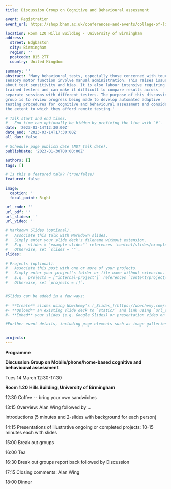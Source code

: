```yaml
---
title: Discussion Group on Cognitive and Behavioural assessment

event: Registration
event_url: https://shop.bham.ac.uk/conferences-and-events/college-of-life-environmental-sciences/school-of-psychology/psychology-conferences/touch-assessment-workshop-registration

location: Room 120 Hills Building - University of Birmingham
address:
  street: Edgbaston
  city: Birmingham
  region: ''
  postcode: B15 2TT
  country: United Kingdom

summary: ''
abstract: 'Many behavioural tests, especially those concerned with touch and
sensory motor function involve manual administration. This raises issues
about test sensitivity and bias. It is also labour intensive requiring
trained testers and can make it difficult to compare results across
separate sessions with different testers. The purpose of this discussion
group is to review progress being made to develop automated adaptive
testing procedures for cognitive and behavioural assessment and consider
the extent to which they afford remote testing.'

# Talk start and end times.
#   End time can optionally be hidden by prefixing the line with `#`.
date: '2023-03-14T12:30:00Z'
date_end: '2023-03-14T17:30:00Z'
all_day: false

# Schedule page publish date (NOT talk date).
publishDate: '2023-01-30T00:00:00Z'

authors: []
tags: []

# Is this a featured talk? (true/false)
featured: false

image:
  caption: ''
  focal_point: Right

url_code: ''
url_pdf: ''
url_slides: ''
url_video: ''

# Markdown Slides (optional).
#   Associate this talk with Markdown slides.
#   Simply enter your slide deck's filename without extension.
#   E.g. `slides = "example-slides"` references `content/slides/example-slides.md`.
#   Otherwise, set `slides = ""`.
slides:

# Projects (optional).
#   Associate this post with one or more of your projects.
#   Simply enter your project's folder or file name without extension.
#   E.g. `projects = ["internal-project"]` references `content/project/deep-learning/index.md`.
#   Otherwise, set `projects = []`.


#Slides can be added in a few ways:

#- **Create** slides using Wowchemy's [_Slides_](https://wowchemy.com/docs/managing-content/#create-slides) feature and link using `slides` parameter in the front matter of the talk file
#- **Upload** an existing slide deck to `static/` and link using `url_slides` parameter in the front matter of the talk file
#- **Embed** your slides (e.g. Google Slides) or presentation video on this page using [shortcodes](https://wowchemy.com/docs/writing-markdown-latex/).

#Further event details, including page elements such as image galleries, can be added to the body of this page.


projects:
---
```


**Programme**

**Discussion Group on Mobile/phone/home-based cognitive and
behavioural assessment**

Tues 14 March 12:30-17:30

**Room 1.20 Hills Building, University of Birmingham**

12:30 Coffee -- bring your own sandwiches

13:15 Overview: Alan Wing followed by ...

Introductions (5 minutes and 2-slides with background for each person)

14:15 Presentations of illustrative ongoing or completed projects: 10-15
minutes each with slides

15:00 Break out groups

16:00 Tea

16:30 Break out groups report back followed by Discussion

17:15 Closing comments: Alan Wing

18:00 Dinner

